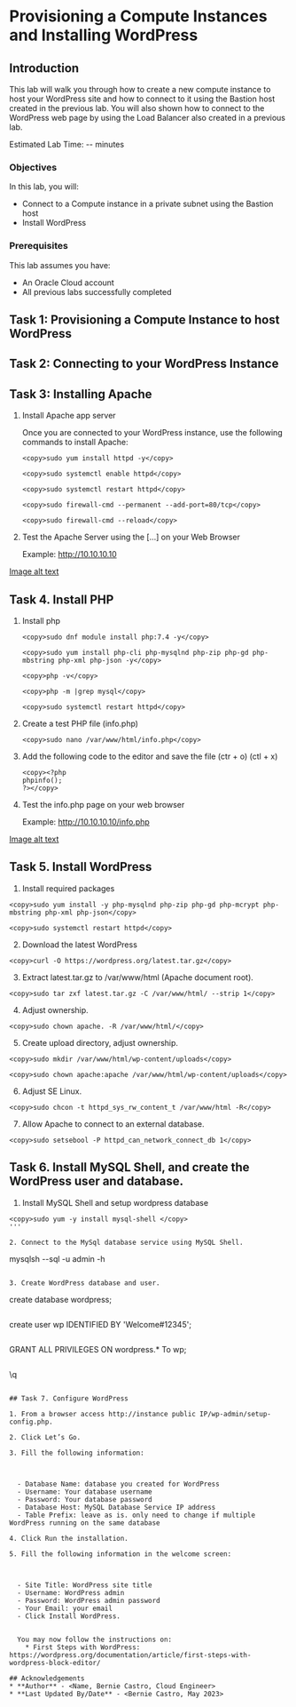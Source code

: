 # Provisioning a Compute Instances and Installing WordPress

## Introduction

This lab will walk you through how to create a new compute instance to host your WordPress site and how to connect to it using the Bastion host created in the previous lab. You will also shown how to connect to the WordPress web page by using the Load Balancer also created in a previous lab.

Estimated Lab Time: -- minutes

### Objectives

In this lab, you will:
* Connect to a Compute instance in a private subnet using the Bastion host
* Install WordPress

### Prerequisites

This lab assumes you have:
* An Oracle Cloud account
* All previous labs successfully completed

## Task 1: Provisioning a Compute Instance to host WordPress

## Task 2: Connecting to your WordPress Instance

## Task 3: Installing Apache

1. Install Apache app server



    Once you are connected to your WordPress instance, use the following commands to install Apache:
    ```
    <copy>sudo yum install httpd -y</copy>
    ```

    ```
    <copy>sudo systemctl enable httpd</copy>
    ```

    ```
    <copy>sudo systemctl restart httpd</copy>
    ```

    ```
    <copy>sudo firewall-cmd --permanent --add-port=80/tcp</copy>
    ```

    ```
    <copy>sudo firewall-cmd --reload</copy>
    ```

2. Test the Apache Server using the [...] on your Web Browser



    Example: http://10.10.10.10

  [Image alt text](images/sample1.png)

## Task 4. Install PHP

1. Install php
    ```
    <copy>sudo dnf module install php:7.4 -y</copy>
    ```

    ```
    <copy>sudo yum install php-cli php-mysqlnd php-zip php-gd php-mbstring php-xml php-json -y</copy>
    ```

    ```
    <copy>php -v</copy>
    ```

    ```
    <copy>php -m |grep mysql</copy>
    ```

    ```
    <copy>sudo systemctl restart httpd</copy>
    ```

2. Create a test PHP file (info.php)
    ```
    <copy>sudo nano /var/www/html/info.php</copy>
    ```

3. Add the following code to the editor and save the file (ctr + o) (ctl + x)
    ```
    <copy><?php
    phpinfo();
    ?></copy>
    ```

4. Test the info.php page on your web browser

    Example: http://10.10.10.10/info.php

  [Image alt text](images/sample1.png)

## Task 5. Install WordPress

1. Install required packages
  ```
  <copy>sudo yum install -y php-mysqlnd php-zip php-gd php-mcrypt php-mbstring php-xml php-json</copy>
  ```

  ```
  <copy>sudo systemctl restart httpd</copy>
  ```

2. Download the latest WordPress
  ```
  <copy>curl -O https://wordpress.org/latest.tar.gz</copy>
  ```

3. Extract latest.tar.gz to /var/www/html (Apache document root).
  ```
  <copy>sudo tar zxf latest.tar.gz -C /var/www/html/ --strip 1</copy>
  ```

4. Adjust ownership.
  ```
  <copy>sudo chown apache. -R /var/www/html/</copy>
  ```

5. Create upload directory, adjust ownership.
  ```
  <copy>sudo mkdir /var/www/html/wp-content/uploads</copy>
  ```

  ```
  <copy>sudo chown apache:apache /var/www/html/wp-content/uploads</copy>
  ```

6. Adjust SE Linux.
  ```
  <copy>sudo chcon -t httpd_sys_rw_content_t /var/www/html -R</copy>
  ```

7. Allow Apache to connect to an external database.
  ```
  <copy>sudo setsebool -P httpd_can_network_connect_db 1</copy>
  ```

## Task 6. Install MySQL Shell, and create the WordPress user and database.

1. Install MySQL Shell and setup wordpress database
  ```
  <copy>sudo yum -y install mysql-shell </copy>
  '''

2. Connect to the MySql database service using MySQL Shell.
  ```
  <copy>mysqlsh --sql -u admin -h <MDS end point IP></copy>
  ```

3. Create WordPress database and user.
  ```
  <copy>create database wordpress;  </copy>
  ```

  ```
  <copy>create user wp IDENTIFIED BY 'Welcome#12345';</copy>
  ```

  ```
  <copy>GRANT ALL PRIVILEGES ON wordpress.* To wp;</copy>
  ```

  ```
  <copy>\q</copy>
  ```

## Task 7. Configure WordPress

1. From a browser access http://instance public IP/wp-admin/setup-config.php.

2. Click Let’s Go.

3. Fill the following information:



    - Database Name: database you created for WordPress
    - Username: Your database username
    - Password: Your database password
    - Database Host: MySQL Database Service IP address
    - Table Prefix: leave as is. only need to change if multiple WordPress running on the same database

4. Click Run the installation.

5. Fill the following information in the welcome screen:



    - Site Title: WordPress site title
    - Username: WordPress admin
    - Password: WordPress admin password
    - Your Email: your email
    - Click Install WordPress.


    You may now follow the instructions on:
      * First Steps with WordPress: https://wordpress.org/documentation/article/first-steps-with-wordpress-block-editor/

## Acknowledgements
* **Author** - <Name, Bernie Castro, Cloud Engineer>
* **Last Updated By/Date** - <Bernie Castro, May 2023>
